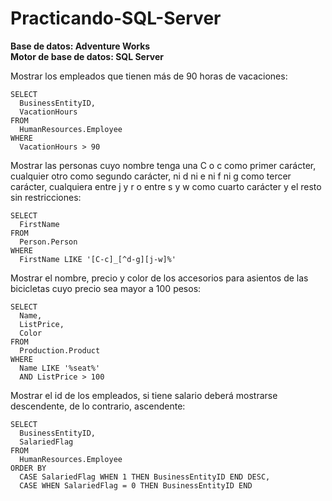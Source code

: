 # Practicando-SQL-Server
**Base de datos: Adventure Works**  
**Motor de base de datos: SQL Server**  
  
Mostrar los empleados que tienen más de 90 horas de vacaciones:  
````
SELECT 
  BusinessEntityID, 
  VacationHours 
FROM 
  HumanResources.Employee 
WHERE 
  VacationHours > 90
````
Mostrar las personas cuyo nombre tenga una C o c como primer carácter,
cualquier otro como segundo carácter, ni d ni e ni f ni g como tercer carácter,
cualquiera entre j y r o entre s y w como cuarto carácter y el resto sin restricciones:  
````
SELECT 
  FirstName 
FROM 
  Person.Person 
WHERE 
  FirstName LIKE '[C-c]_[^d-g][j-w]%'
````
Mostrar el nombre, precio y color de los accesorios para asientos de las bicicletas
cuyo precio sea mayor a 100 pesos:  
````
SELECT 
  Name, 
  ListPrice, 
  Color 
FROM 
  Production.Product 
WHERE 
  Name LIKE '%seat%' 
  AND ListPrice > 100
````
Mostrar el id de los empleados, si tiene salario deberá mostrarse descendente, de lo contrario, ascendente:  
````
SELECT 
  BusinessEntityID, 
  SalariedFlag 
FROM 
  HumanResources.Employee 
ORDER BY 
  CASE SalariedFlag WHEN 1 THEN BusinessEntityID END DESC, 
  CASE WHEN SalariedFlag = 0 THEN BusinessEntityID END
````
